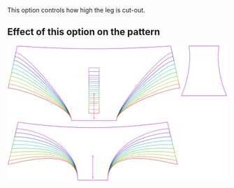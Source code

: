 This option controls how high the leg is cut-out.

## Effect of this option on the pattern

![This image shows the effect of this option by superimposing several variants that have a different value for this option](ursula_legopening_sample.svg "Effect of this option on the pattern")
